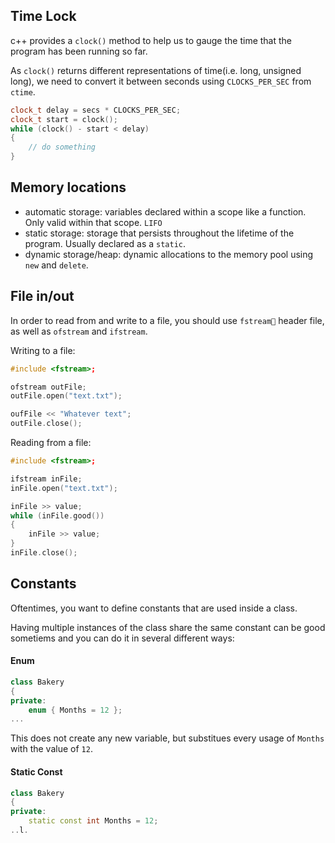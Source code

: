 ## Time Lock
c++ provides a `clock()` method to help us to gauge the time that the program has been running so far. 

As `clock()` returns different representations of time(i.e. long, unsigned long), we need to convert it between seconds using `CLOCKS_PER_SEC` from `ctime`.

```c++
clock_t delay = secs * CLOCKS_PER_SEC;
clock_t start = clock();
while (clock() - start < delay) 
{
    // do something
}
```

## Memory locations
- automatic storage: variables declared within a scope like a function. Only valid within that scope. `LIFO`
- static storage: storage that persists throughout the lifetime of the program. Usually declared as a `static`.
- dynamic storage/heap: dynamic allocations to the memory pool using `new` and `delete`.

## File in/out
In order to read from and write to a file, you should use `fstream` header file, as well as `ofstream` and `ifstream`. 

Writing to a file: 
```c++
#include <fstream>;

ofstream outFile;
outFile.open("text.txt");

oufFile << "Whatever text";
outFile.close();
```

Reading from a file:
```c++
#include <fstream>;

ifstream inFile;
inFile.open("text.txt");

inFile >> value;
while (inFile.good()) 
{
    inFile >> value; 
}
inFile.close();
```

## Constants
Oftentimes, you want to define constants that are used inside a class. 

Having multiple instances of the class share the same constant can be good sometiems and you can do it in several different ways: 

#### Enum
```c++
class Bakery
{
private:
    enum { Months = 12 };
...
```
This does not create any new variable, but substitues every usage of `Months` with the value of `12`. 

#### Static Const
```c++
class Bakery
{
private:
    static const int Months = 12;
..l.
```